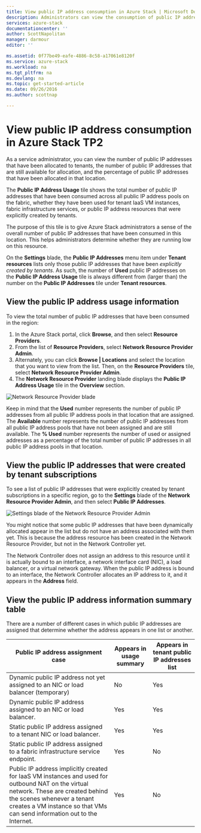 ```yaml
---
title: View public IP address consumption in Azure Stack | Microsoft Docs
description: Administrators can view the consumption of public IP addresses in a region
services: azure-stack
documentationcenter: ''
author: ScottNapolitan
manager: darmour
editor: ''

ms.assetid: 0f77be49-eafe-4886-8c58-a17061e8120f
ms.service: azure-stack
ms.workload: na
ms.tgt_pltfrm: na
ms.devlang: na
ms.topic: get-started-article
ms.date: 09/26/2016
ms.author: scottnap

---
```

# View public IP address consumption in Azure Stack TP2
As a service administrator, you can view the number of public IP addresses that have been allocated to tenants, the number of public IP addresses that are still available for allocation, and the percentage of public IP addresses that have been allocated in that location.

The **Public IP Address Usage** tile shows the total number of public IP
addresses that have been consumed across all public IP address pools on the fabric, whether
they have been used for tenant IaaS VM instances, fabric
infrastructure services, or public IP address resources that were explicitly created by tenants.

The purpose of this tile is to give Azure Stack administrators a sense of the overall number of public IP
addresses that have been consumed in this location. This helps administrators determine whether
they are running low on this resource.

On the **Settings** blade, the **Public IP Addresses** menu item under **Tenant resources** lists only those public IP addresses that have been
*explicitly created by tenants*. As such, the number of **Used** public
IP addresses on the **Public IP Address Usage** tile is always
different from (larger than) the number on the **Public IP Addresses** tile
under **Tenant resources**.

## View the public IP address usage information
To view the total number of public IP addresses that have been consumed
in the region:

1. In the Azure Stack portal, click **Browse**, and then select **Resource
   Providers**.
2. From the list of **Resource Providers**, select **Network Resource Provider Admin**.
3. Alternately, you can click **Browse | Locations** and select
   the location that you want to view from the list. Then, on the **Resource Providers** tile, select **Network Resource Provider Admin**.
4. The **Network Resource Provider** landing blade displays the
   **Public IP Address Usage** tile in the **Overview** section.

![Network Resource Provider blade](media/azure-stack-viewing-public-ip-address-consumption-in-tp2/image1.png)

Keep in mind that the **Used** number represents the number of public IP addresses from all public IP address pools in that location that are assigned. The **Available** number represents the number of public IP addresses from all public IP address pools that have not been assigned and are still available. The **% Used** number represents the number of used or assigned addresses as a percentage of the total number of public IP addresses in all public IP address
pools in that location.

## View the public IP addresses that were created by tenant subscriptions
To see a list of public IP addresses that were explicitly created by tenant subscriptions in a specific region, go to the **Settings** blade of the
**Network Resource Provider Admin**, and then select **Public IP Addresses**.

![Settings blade of the Network Resource Provider Admin](media/azure-stack-viewing-public-ip-address-consumption-in-tp2/image2.png)

You might notice that some public IP addresses that have been dynamically
allocated appear in the list but do not have an address associated with
them yet. This is because the address resource has been created in the
Network Resource Provider, but not in the Network Controller yet.

The
Network Controller does not assign an address to this resource until it
is actually bound to an interface, a network interface card
(NIC), a load balancer, or a virtual network gateway. When the public IP
address is bound to an interface, the Network Controller allocates an IP
address to it, and it appears in the **Address** field.

## View the public IP address information summary table
There are a number of different cases in which public IP addresses are
assigned that determine whether the address appears in one
list or another.

| **Public IP address assignment case** | **Appears in usage summary** | **Appears in tenant public IP addresses list** |
| --- | --- | --- |
| Dynamic public IP address not yet assigned to an NIC or load balancer (temporary) |No |Yes |
| Dynamic public IP address assigned to an NIC or load balancer. |Yes |Yes |
| Static public IP address assigned to a tenant NIC or load balancer. |Yes |Yes |
| Static public IP address assigned to a fabric infrastructure service endpoint. |Yes |No |
| Public IP address implicitly created for IaaS VM instances and used for outbound NAT on the virtual network. These are created behind the scenes whenever a tenant creates a VM instance so that VMs can send information out to the Internet. |Yes |No |

